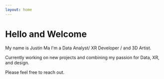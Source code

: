 ```yaml
---
layout: home
---
```

# Hello and Welcome


My name is Justin Ma I'm a Data Analyst/ XR Developer / and 3D Artist.


Currently working on new projects and combining my passion for Data, XR, and design.


Please feel free to reach out.
